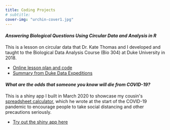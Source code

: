 ```yaml
---
title: Coding Projects
# subtitle:
cover-img: "urchin-cover1.jpg"
---
```


#### _Answering Biological Questions Using Circular Data and Analysis in R_
This is a lesson on circular data that Dr. Kate Thomas and I developed and taught to the Biological Data Analysis Course (Bio 304) at Duke University in 2018.
  - [Online lesson plan and code](https://bigdata.duke.edu/sites/bigdata.duke.edu/files/site-images/FullLesson.html)
  - [Summary from Duke Data Expeditions](https://bigdata.duke.edu/projects/answering-biological-questions-using-circular-data-and-analysis-r)

#### _What are the odds that someone you know will die from COVID-19?_
This is a shiny app I built in March 2020 to showcase my cousin's [spreadsheet calculator](https://docs.google.com/spreadsheets/d/19o7CnjXaSMWzbz-FuqmczUNu44fFkVm0TLzSSzJM6pk/edit?fbclid=IwAR2Q6JaYiO0e9cNZnCdqSVBIfvJV_4-Oe5H5yeMEuqkkXjVTUThJfOlwOWI#gid=0), which he wrote at the start of the COVID-19 pandemic to encourage people to take social distancing and other precautions seriously.
  - [Try out the shiny app here](https://jnotar.shinyapps.io/covid-app/)
